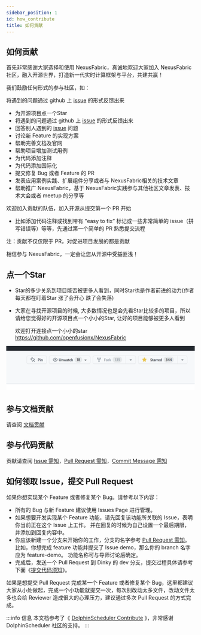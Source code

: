 ```yaml
---
sidebar_position: 1
id: how_contribute
title: 如何贡献
---
```




## 如何贡献

首先非常感谢大家选择和使用 NexusFabric，真诚地欢迎大家加入 NexusFabric社区，融入开源世界，打造新一代实时计算框架与平台，共建共赢！

我们鼓励任何形式的参与社区，如：

将遇到的问题通过 github 上 [issue](https://github.com/openfusionx/NexusFabric/issues) 的形式反馈出来

- 为开源项目点一个Star
- 将遇到的问题通过 github 上 [issue](https://github.com/openfusionx/NexusFabric/issues) 的形式反馈出来
- 回答别人遇到的 [issue](https://github.com/openfusionx/NexusFabric/issues) 问题
- 讨论新 Feature 的实现方案
- 帮助完善文档及官网
- 帮助项目增加测试用例
- 为代码添加注释
- 为代码添加国际化
- 提交修复 Bug 或者 Feature 的 PR
- 发表应用案例实践、扩展组件分享或者与 NexusFabric相关的技术文章
- 帮助推广 NexusFabric，基于 NexusFabric实践参与其他社区文章发表、技术大会或者 meetup 的分享等

欢迎加入贡献的队伍，加入开源从提交第一个 PR 开始

- 比如添加代码注释或找到带有 ”easy to fix” 标记或一些非常简单的 issue（拼写错误等）等等，先通过第一个简单的 PR 熟悉提交流程

注：贡献不仅仅限于 PR，对促进项目发展的都是贡献

相信参与 NexusFabric，一定会让您从开源中受益匪浅！

## 点一个Star

- Star的多少关系到项目能否被更多人看到，同时Star也是作者前进的动力(作者每天都在盯着Star 涨了会开心 跌了会失落)

- 大家在寻找开源项目的时候, 大多数情况也是会先看Star比较多的项目，所以请给您觉得好的开源项目点一个小小的Star, 让好的项目能够被更多人看到

  欢迎打开连接点一个小小的star https://github.com/openfusionx/NexusFabric

![image-20230511231809586](./img/image-20230511231809586.png)



## 参与文档贡献

请查阅 [文档贡献](./document)

## 参与代码贡献

贡献请查阅 [Issue 需知](./issue)，[Pull Request 需知](./pull_request)，[Commit Message 需知](./commit_message)

## 如何领取 Issue，提交 Pull Request

如果你想实现某个 Feature 或者修复某个 Bug。请参考以下内容：

- 所有的 Bug 与新 Feature 建议使用 Issues Page 进行管理。
- 如果想要开发实现某个 Feature 功能，请先回复该功能所关联的 Issue，表明你当前正在这个 Issue 上工作。 并在回复的时候为自己设置一个最后期限，并添加到回复内容中。
- 你应该新建一个分支来开始你的工作，分支的名字参考 [Pull Request 需知](./pull_request)。比如，你想完成 feature 功能并提交了 Issue demo，那么你的 branch 名字应为 feature-demo。 功能名称可与导师讨论后确定。
- 完成后，发送一个 Pull Request 到 Dinky 的 dev 分支，提交过程具体请参考下面《[提交代码须知](./commit_code)》。

如果是想提交 Pull Request 完成某一个 Feature 或者修复某个 Bug，这里都建议大家从小处做起，完成一个小功能就提交一次，每次别改动太多文件，改动文件太多也会给 Reviewer 造成很大的心理压力，建议通过多次 Pull Request 的方式完成。

:::info 信息
本文档参考了《 [DolphinScheduler Contribute](https://dolphinscheduler.apache.org/zh-cn/community/development/contribute.html) 》，非常感谢 DolphinScheduler 社区的支持。
:::